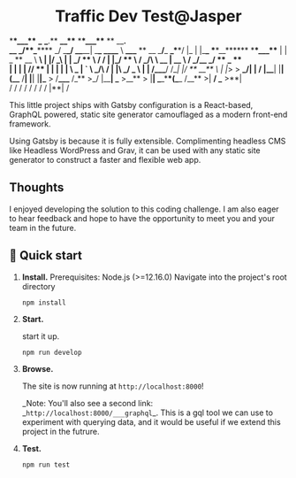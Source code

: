 <h1 align="center">
  Traffic Dev Test@Jasper
</h1>

\***\*\_\_\_\*\*** **\_** **\_**.\*\* **\_\_\*\*** \***\*\_\_\_\*\*** ** \_\_**.  
\_\_ **\_/\*\***\_**\*\*** \_/ \_**\_\/ \_\_**\_\_| \_**\_ \_\_\_\_** \ **\_\_\_** ** \_\_ \_**/**\_ **\_\***\*/ |\_ | |\_**\_ \***\*\_\_\*\*\*\*** \***\*\_\_\_\*\***
| | \_ ** \_\_ \\ **\\ **\| |/ \_**\ | | \_/ ** \ \/ / | |\_/ ** \ / **\_/\ **\ **\_\_** | \_\_ \ / **\_/\_\_** \_/ ** \_ ** \
 | | | | \// ** \| | | | | \ \_** | ` \ **_/\ / | |\ _**/ \_** \ | | /\_\_\_**/ /\__| |/ ** \_\_** \ | |_> > **\_/| | \/
|\_\_**| |**| (\_\_** /**| |**| |**|\_** > /**\_\_\_** /\_** >\_/ |\_\_**| \_** >\_\_** > |**| \_**\_\***\*(\_**\_ /\_\_** >| **/ \_** >**|  
 \/ \/ \/ \/ \/ \/ \/ \/ |\*\*| \/

This little project ships with Gatsby configuration is a React-based, GraphQL powered, static site generator camouflaged as a modern front-end framework.

Using Gatsby is because it is fully extensible. Complimenting headless CMS like Headless WordPress and Grav, it can be used with any static site generator to construct a faster and flexible web app.

## Thoughts

I enjoyed developing the solution to this coding challenge.
I am also eager to hear feedback and hope to have the opportunity to meet you and your team in the future.

## 🚀 Quick start

1.  **Install.**
    Prerequisites: Node.js (>=12.16.0)
    Navigate into the project's root directory

    ```shell
    npm install
    ```

2.  **Start.**

    start it up.

    ```shell
    npm run develop
    ```

3.  **Browse.**

    The site is now running at `http://localhost:8000`!

    _Note: You'll also see a second link: _`http://localhost:8000/___graphql`\_. This is a gql tool we can use to experiment with querying data, and it would be useful if we extend this project in the futrure.

4.  **Test.**
    ```shell
    npm run test
    ```
